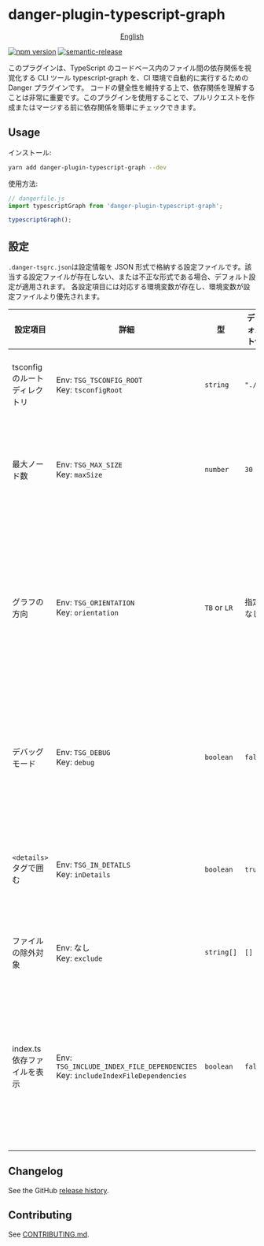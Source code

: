 # danger-plugin-typescript-graph

<p align="center">
  <a href="../README.md">English</a> 
</p>

[![npm version](https://badge.fury.io/js/danger-plugin-typescript-graph.svg)](https://badge.fury.io/js/danger-plugin-typescript-graph)
[![semantic-release](https://img.shields.io/badge/%20%20%F0%9F%93%A6%F0%9F%9A%80-semantic--release-e10079.svg)](https://github.com/semantic-release/semantic-release)

このプラグインは、TypeScript のコードベース内のファイル間の依存関係を視覚化する CLI ツール typescript-graph を、CI 環境で自動的に実行するための Danger プラグインです。
コードの健全性を維持する上で、依存関係を理解することは非常に重要です。このプラグインを使用することで、プルリクエストを作成またはマージする前に依存関係を簡単にチェックできます。

## Usage

インストール:

```sh
yarn add danger-plugin-typescript-graph --dev
```

使用方法:

```js
// dangerfile.js
import typescriptGraph from 'danger-plugin-typescript-graph';

typescriptGraph();
```

## 設定

`.danger-tsgrc.json`は設定情報を JSON 形式で格納する設定ファイルです。該当する設定ファイルが存在しない、または不正な形式である場合、デフォルト設定が適用されます。
各設定項目には対応する環境変数が存在し、環境変数が設定ファイルより優先されます。

| 設定項目                      | 詳細                                                                              | 型           | デフォルト値 | 説明                                                                                                                   |
| ----------------------------- | --------------------------------------------------------------------------------- | ------------ | ------------ | ---------------------------------------------------------------------------------------------------------------------- |
| tsconfig のルートディレクトリ | Env: `TSG_TSCONFIG_ROOT`<br>Key: `tsconfigRoot`                                   | `string`     | `"./"`       | tsconfig を探索するディレクトリ情報を指定します。                                                                      |
| 最大ノード数                  | Env: `TSG_MAX_SIZE`<br>Key: `maxSize`                                             | `number`     | `30`         | 変更ファイル数が多い場合にグラフの表示を抑止する値を指定します。                                                       |
| グラフの方向                  | Env: `TSG_ORIENTATION`<br>Key: `orientation`                                      | `TB` or `LR` | 指定なし     | グラフの方向（`TB`または`LR`）を指定します。ただし、Mermaid は指定された方向と逆向きのグラフを出力する場合があります。 |
| デバッグモード                | Env: `TSG_DEBUG`<br>Key: `debug`                                                  | `boolean`    | `false`      | デバッグモードを有効にするか指定します。デバッグモードではログを出力します。                                           |
| `<details>`タグで囲む         | Env: `TSG_IN_DETAILS`<br>Key: `inDetails`                                         | `boolean`    | `true`       | Mermaid を `<details>` タグで囲み折りたたむかどうかを指定します。                                                      |
| ファイルの除外対象            | Env: なし<br>Key: `exclude`                                                       | `string[]`   | `[]`         | グラフから除外するファイルを指定します。                                                                               |
| index.ts 依存ファイルを表示   | Env: `TSG_INCLUDE_INDEX_FILE_DEPENDENCIES`<br>Key: `includeIndexFileDependencies` | `boolean`    | `false`      | 変更対象のファイルが同階層の index.ts から参照されている場合、その依存ファイルも表示するかどうかを指定します。         |

## Changelog

See the GitHub [release history](https://github.com/ysk8hori/danger-plugin-typescript-graph/releases).

## Contributing

See [CONTRIBUTING.md](CONTRIBUTING.md).
